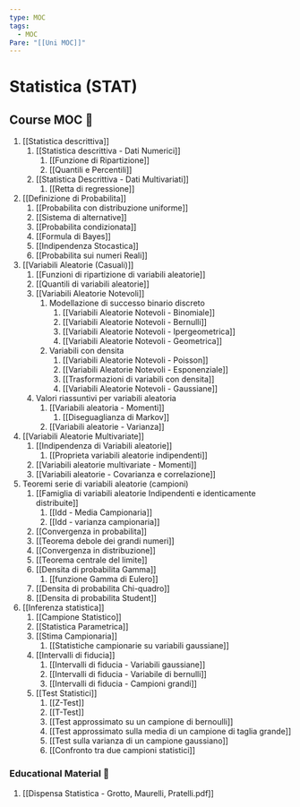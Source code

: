 ```yaml
---
type: MOC
tags:
  - MOC
Pare: "[[Uni MOC]]"
---
```

# Statistica (STAT)

## Course MOC  📒
1. [[Statistica descrittiva]]
	1. [[Statistica descrittiva - Dati Numerici]]
		1. [[Funzione di Ripartizione]]
		2. [[Quantili e Percentili]]
	2. [[Statistica Descrittiva - Dati Multivariati]]
		1. [[Retta di regressione]]
2. [[Definizione di Probabilita]]
	1. [[Probabilita con distribuzione uniforme]]
	2. [[Sistema di alternative]]
	3. [[Probabilita condizionata]]
	4. [[Formula di Bayes]]
	5. [[Indipendenza Stocastica]]
	6. [[Probabilita sui numeri Reali]]
3. [[Variabili Aleatorie (Casuali)]]
	1. [[Funzioni di ripartizione di variabili aleatorie]]
	2. [[Quantili di variabili aleatorie]]
	3. [[Variabili Aleatorie Notevoli]]
		1. Modellazione di successo binario discreto
			1. [[Variabili Aleatorie Notevoli - Binomiale]]
			2. [[Variabili Aleatorie Notevoli - Bernulli]]
			3. [[Variabili Aleatorie Notevoli - Ipergeometrica]]
			4. [[Variabili Aleatorie Notevoli - Geometrica]]
		2. Variabili con densita
			1. [[Variabili Aleatorie Notevoli - Poisson]]
			2. [[Variabili Aleatorie Notevoli - Esponenziale]]
			3. [[Trasformazioni di variabili con densita]]
			4. [[Variabili Aleatorie Notevoli - Gaussiane]]
	4. Valori riassuntivi per variabili aleatoria
		1. [[Variabili aleatoria - Momenti]]
			1. [[Diseguaglianza di Markov]]
		2. [[Variabili aleatorie - Varianza]]
4. [[Variabili Aleatorie Multivariate]]
	1. [[Indipendenza di Variabili aleatorie]]
		1. [[Proprieta variabili aleatorie indipendenti]]
	2. [[Variabili aleatorie multivariate - Momenti]]
	3. [[Variabili aleatorie - Covarianza e correlazione]]
5. Teoremi serie di variabili aleatorie (campioni)
	1. [[Famiglia di variabili aleatorie Indipendenti e identicamente distribuite]]
		1. [[Idd - Media Campionaria]]
		2. [[Idd - varianza campionaria]]
	2. [[Convergenza in probabilita]]
	3. [[Teorema debole dei grandi numeri]]
	4. [[Convergenza in distribuzione]]
	5. [[Teorema centrale del limite]]
	6. [[Densita di probabilita Gamma]]
		1. [[funzione Gamma di Eulero]]
	7. [[Densita di probabilita Chi-quadro]]
	8. [[Densita di probabilita Student]]
6. [[Inferenza statistica]]
	1. [[Campione Statistico]]
	2. [[Statistica Parametrica]]
	3. [[Stima Campionaria]]
		1. [[Statistiche campionarie su variabili gaussiane]]
	4. [[Intervalli di fiducia]]
		1. [[Intervalli di fiducia - Variabili gaussiane]]
		2. [[Intervalli di fiducia - Variabile di bernulli]]
		3. [[Intervalli di fiducia - Campioni grandi]]
	5. [[Test Statistici]]
		1. [[Z-Test]]
		2. [[T-Test]]
		3. [[Test approssimato su un campione di bernoulli]]
		4. [[Test approssimato sulla media di un campione di taglia grande]]
		5. [[Test sulla varianza di un campione gaussiano]]
		6. [[Confronto tra due campioni statistici]]



### Educational Material 🧱
1.  [[Dispensa Statistica - Grotto, Maurelli, Pratelli.pdf]]

